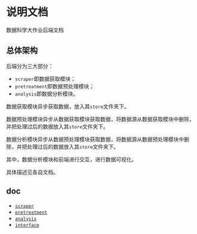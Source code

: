 # 说明文档

数据科学大作业后端文档

## 总体架构

后端分为三大部分：

- `scraper`即数据获取模块；
- `pretreatment`即数据预处理模块；
- `analysis`即数据分析模块。

数据获取模块异步获取数据，放入其`store`文件夹下。

数据预处理模块异步从数据获取模块获取数据，将数据源从数据获取模块中删除，并把处理过后的数据放入其`store`文件夹下。

数据分析模块异步从数据预处理模块获取数据，将数据源从数据预处理模块中删除，并把处理过后的数据放入其`store`文件夹下。

其中，数据分析模块和前端进行交互，进行数据可视化。

具体描述见各自文档。

## doc

- [`scraper`](doc/scraper.md)
- [`pretreatment`](doc/pretreatement.md)
- [`analysis`](doc/analysis.md)
- [`interface`](doc/interface.md)
